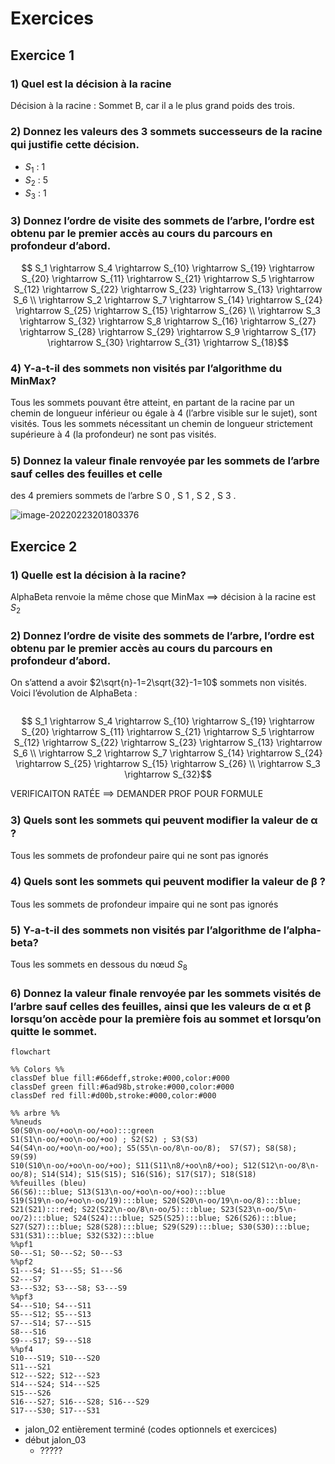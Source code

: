 # Exercices 

## Exercice 1

### 1)  Quel est la décision à la racine

Décision à la racine : Sommet B, car il a le plus grand poids des trois.

### 2) Donnez les valeurs des 3 sommets successeurs de la racine qui justiﬁe cette décision.

- $S_1$ : 1
- $S_2$ : 5
- $S_3$ : 1

### 3) Donnez l’ordre de visite des sommets de l’arbre, l’ordre est obtenu par le premier accès au cours du parcours en profondeur d’abord.

$$ S_1 \rightarrow S_4 \rightarrow S_{10} \rightarrow S_{19} \rightarrow S_{20} \rightarrow S_{11} \rightarrow S_{21} \rightarrow S_5 \rightarrow S_{12} \rightarrow S_{22} \rightarrow S_{23} \rightarrow S_{13} \rightarrow S_6 \\ \rightarrow S_2 \rightarrow S_7 \rightarrow S_{14} \rightarrow S_{24} \rightarrow S_{25} \rightarrow S_{15} \rightarrow S_{26} \\ \rightarrow S_3 \rightarrow S_{32} \rightarrow S_8 \rightarrow S_{16} \rightarrow S_{27} \rightarrow S_{28} \rightarrow S_{29} \rightarrow S_9 \rightarrow S_{17} \rightarrow S_{30} \rightarrow S_{31} \rightarrow S_{18}$$

### 4)  Y-a-t-il des sommets non visités par l’algorithme du MinMax?

Tous les sommets pouvant être atteint, en partant de la racine par un chemin de longueur inférieur ou égale à 4 (l’arbre visible sur le sujet), sont visités. Tous les sommets nécessitant un chemin de longueur strictement supérieure à 4 (la profondeur) ne sont pas visités.

### 5) Donnez la valeur ﬁnale renvoyée par les sommets de l’arbre sauf celles des feuilles et celle
des 4 premiers sommets de l’arbre S 0 , S 1 , S 2 , S 3 .

![image-20220223201803376](C:\Users\geeka\AppData\Roaming\Typora\typora-user-images\image-20220223201803376.png)

## Exercice 2

### 1) Quelle est la décision à la racine?

AlphaBeta renvoie la même chose que MinMax ==> décision à la racine est $S_2$

### 2) Donnez l’ordre de visite des sommets de l’arbre, l’ordre est obtenu par le premier accès au cours du parcours en profondeur d’abord.

On s’attend a avoir $2\sqrt{n}-1=2\sqrt{32}-1=10$ sommets non visités. Voici l’évolution de AlphaBeta :

```mermaid

```



$$ S_1 \rightarrow S_4 \rightarrow S_{10} \rightarrow S_{19} \rightarrow S_{20} \rightarrow S_{11} \rightarrow S_{21} \rightarrow S_5 \rightarrow S_{12} \rightarrow S_{22} \rightarrow S_{23} \rightarrow S_{13} \rightarrow S_6 \\ \rightarrow S_2 \rightarrow S_7 \rightarrow S_{14} \rightarrow S_{24} \rightarrow S_{25} \rightarrow S_{15} \rightarrow S_{26} \\ \rightarrow S_3 \rightarrow S_{32}$$

VERIFICAITON RATÉE ==>  DEMANDER PROF POUR FORMULE

### 3) **Quels sont les sommets qui peuvent modiﬁer la valeur de α ?**

Tous les sommets de profondeur paire qui ne sont pas ignorés

### 4) **Quels sont les sommets qui peuvent modiﬁer la valeur de β ?**

Tous les sommets de profondeur impaire qui ne sont pas ignorés

### 5) **Y-a-t-il des sommets non visités par l’algorithme de l’alpha-beta?**

Tous les sommets en dessous du nœud $S_8$ 

### 6)  Donnez la valeur ﬁnale renvoyée par les sommets visités de l’arbre sauf celles des feuilles, ainsi que les valeurs de α et β lorsqu’on accède pour la première fois au sommet et lorsqu’on  quitte le sommet.

```mermaid
flowchart

%% Colors %%
classDef blue fill:#66deff,stroke:#000,color:#000
classDef green fill:#6ad98b,stroke:#000,color:#000
classDef red fill:#d00b,stroke:#000,color:#000

%% arbre %%
%%neuds
S0(S0\n-oo/+oo\n-oo/+oo):::green 
S1(S1\n-oo/+oo\n-oo/+oo) ; S2(S2) ; S3(S3)
S4(S4\n-oo/+oo\n-oo/+oo); S5(S5\n-oo/8\n-oo/8);  S7(S7); S8(S8); S9(S9)
S10(S10\n-oo/+oo\n-oo/+oo); S11(S11\n8/+oo\n8/+oo); S12(S12\n-oo/8\n-oo/8); S14(S14); S15(S15); S16(S16); S17(S17); S18(S18)
%%feuilles (bleu)
S6(S6):::blue; S13(S13\n-oo/+oo\n-oo/+oo):::blue
S19(S19\n-oo/+oo\n-oo/19):::blue; S20(S20\n-oo/19\n-oo/8):::blue; S21(S21):::red; S22(S22\n-oo/8\n-oo/5):::blue; S23(S23\n-oo/5\n-oo/2):::blue; S24(S24):::blue; S25(S25):::blue; S26(S26):::blue; S27(S27):::blue; S28(S28):::blue; S29(S29):::blue; S30(S30):::blue; S31(S31):::blue; S32(S32):::blue
%%pf1
S0---S1; S0---S2; S0---S3
%%pf2
S1---S4; S1---S5; S1---S6
S2---S7
S3---S32; S3---S8; S3---S9
%%pf3
S4---S10; S4---S11
S5---S12; S5---S13
S7---S14; S7---S15
S8---S16
S9---S17; S9---S18
%%pf4
S10---S19; S10---S20
S11---S21
S12---S22; S12---S23
S14---S24; S14---S25
S15---S26
S16---S27; S16---S28; S16---S29
S17---S30; S17---S31

```

- jalon_02 entièrement terminé (codes optionnels et exercices)
- début jalon_03
  - ?????
